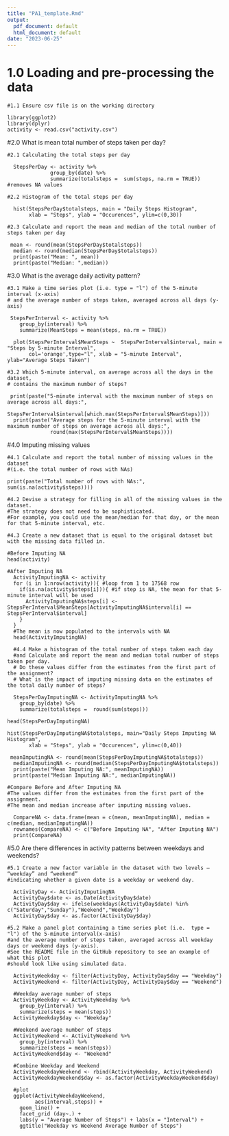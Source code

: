 ```yaml
---
title: "PA1_template.Rmd"
output:
  pdf_document: default
  html_document: default
date: "2023-06-25"
---
```


# 1.0 Loading and pre-processing the data

    #1.1 Ensure csv file is on the working directory

```{r}
library(ggplot2)
library(dplyr)
activity <- read.csv("activity.csv")
```

#2.0 What is mean total number of steps taken per day?
  
    #2.1 Calculating the total steps per day 
```{r}
  StepsPerDay <- activity %>%
              group_by(date) %>%
              summarize(totalsteps =  sum(steps, na.rm = TRUE)) #removes NA values
```

    #2.2 Histogram of the total steps per day
```{r}
  hist(StepsPerDay$totalsteps, main = "Daily Steps Histogram",
       xlab = "Steps", ylab = "Occurences", ylim=c(0,30))
```
    
    
    #2.3 Calculate and report the mean and median of the total number of steps taken per day
```{r}
 mean <- round(mean(StepsPerDay$totalsteps))
  median <- round(median(StepsPerDay$totalsteps))
  print(paste("Mean: ", mean))
  print(paste("Median: ",median))
```
  
#3.0 What is the average daily activity pattern?

    #3.1 Make a time series plot (i.e. type = "l") of the 5-minute interval (x-axis) 
    # and the average number of steps taken, averaged across all days (y-axis)
  
```{r}
 StepsPerInterval <- activity %>%
    group_by(interval) %>%
    summarize(MeanSteps = mean(steps, na.rm = TRUE))
  
  plot(StepsPerInterval$MeanSteps ~  StepsPerInterval$interval, main = "Steps by 5-minute Interval", 
       col='orange',type="l", xlab = "5-minute Interval", ylab="Average Steps Taken")
```
  
    #3.2 Which 5-minute interval, on average across all the days in the dataset, 
    # contains the maximum number of steps?
  
```{r}
 print(paste("5-minute interval with the maximum number of steps on average across all days:",
              StepsPerInterval$interval[which.max(StepsPerInterval$MeanSteps)]))
  print(paste("Average steps for the 5-minute interval with the maximum number of steps on average across all days:",
              round(max(StepsPerInterval$MeanSteps))))

```
  
#4.0 Imputing missing values
  
    #4.1 Calculate and report the total number of missing values in the dataset 
    #(i.e. the total number of rows with NAs)
  
```{r}
print(paste("Total number of rows with NAs:", sum(is.na(activity$steps))))
```
  
    #4.2 Devise a strategy for filling in all of the missing values in the dataset. 
    #The strategy does not need to be sophisticated. 
    #For example, you could use the mean/median for that day, or the mean for that 5-minute interval, etc.
  
    #4.3 Create a new dataset that is equal to the original dataset but with the missing data filled in.
  
```{r}
#Before Imputing NA
head(activity)
```
  
```{r}
#After Imputing NA
  ActivityImputingNA <- activity
  for (i in 1:nrow(activity)){ #loop from 1 to 17568 row
    if(is.na(activity$steps[i])){ #if step is NA, the mean for that 5-minute interval will be used
      ActivityImputingNA$steps[i] <- StepsPerInterval$MeanSteps[ActivityImputingNA$interval[i] == StepsPerInterval$interval]
    }
  }
  #The mean is now populated to the intervals with NA
  head(ActivityImputingNA)
```
    
      #4.4 Make a histogram of the total number of steps taken each day 
      #and Calculate and report the mean and median total number of steps taken per day. 
      # Do these values differ from the estimates from the first part of the assignment?
      # What is the impact of imputing missing data on the estimates of the total daily number of steps?
  

```{r}
  StepsPerDayImputingNA <- ActivityImputingNA %>%
    group_by(date) %>%
    summarize(totalsteps =  round(sum(steps))) 

head(StepsPerDayImputingNA)
```
```{r}
hist(StepsPerDayImputingNA$totalsteps, main="Daily Steps Imputing NA Histogram",
       xlab = "Steps", ylab = "Occurences", ylim=c(0,40))

```
```{r}
 meanImputingNA <- round(mean(StepsPerDayImputingNA$totalsteps))
  medianImputingNA <- round(median(StepsPerDayImputingNA$totalsteps))
  print(paste("Mean Imputing NA:", meanImputingNA))
  print(paste("Median Imputing NA:", medianImputingNA))
```
  
    #Compare Before and After Imputing NA
    #The values differ from the estimates from the first part of the assignment.
    #The mean and median increase after imputing missing values.
  
```{r}
  CompareNA <- data.frame(mean = c(mean, meanImputingNA), median = c(median, medianImputingNA))
  rownames(CompareNA) <- c("Before Imputing NA", "After Imputing NA")
  print(CompareNA)
```
  
#5.0 Are there differences in activity patterns between weekdays and weekends?

    #5.1 Create a new factor variable in the dataset with two levels – “weekday” and “weekend” 
    #indicating whether a given date is a weekday or weekend day.
  
```{r}
  ActivityDay <- ActivityImputingNA
  ActivityDay$date <- as.Date(ActivityDay$date)  
  ActivityDay$day <- ifelse(weekdays(ActivityDay$date) %in% c("Saturday","Sunday"),"Weekend","Weekday")
  ActivityDay$day <- as.factor(ActivityDay$day)
```
  
    #5.2 Make a panel plot containing a time series plot (i.e.  type = "l") of the 5-minute interval(x-axis)
    #and the average number of steps taken, averaged across all weekday days or weekend days (y-axis). 
    #See the README file in the GitHub repository to see an example of what this plot 
    #should look like using simulated data.
    
```{r}
  ActivityWeekday <- filter(ActivityDay, ActivityDay$day == "Weekday")
  ActivityWeekend <- filter(ActivityDay, ActivityDay$day == "Weekend")
  
  #Weekday average number of steps
  ActivityWeekday <- ActivityWeekday %>%
    group_by(interval) %>%
    summarize(steps = mean(steps))
  ActivityWeekday$day <- "Weekday"
  
  #Weekend average number of steps
  ActivityWeekend <- ActivityWeekend %>%
    group_by(interval) %>%
    summarize(steps = mean(steps))
  ActivityWeekend$day <- "Weekend"
  
  #Combine Weekday and Weekend
  ActivityWeekdayWeekend <- rbind(ActivityWeekday, ActivityWeekend)
  ActivityWeekdayWeekend$day <- as.factor(ActivityWeekdayWeekend$day)
  
  #plot
  ggplot(ActivityWeekdayWeekend, 
         aes(interval,steps)) +
    geom_line() +
    facet_grid (day~.) +
    labs(y = "Average Number of Steps") + labs(x = "Interval") +
    ggtitle("Weekday vs Weekend Average Number of Steps")
```
  


  